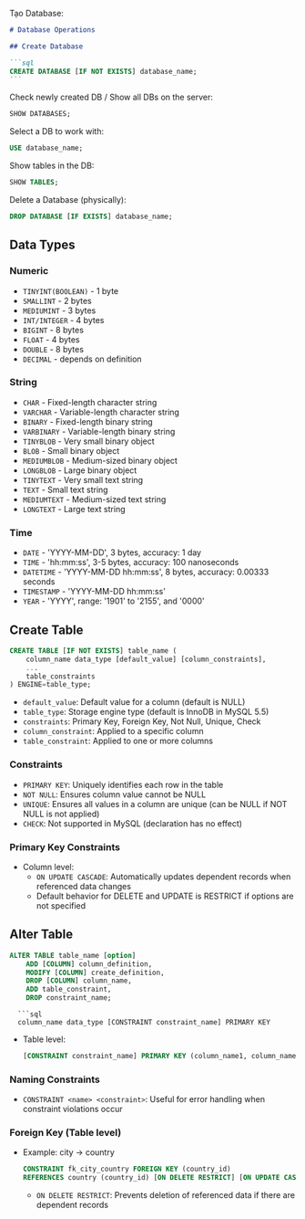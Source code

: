 Tạo Database:

````markdown
# Database Operations

## Create Database

```sql
CREATE DATABASE [IF NOT EXISTS] database_name;
```
````

Check newly created DB / Show all DBs on the server:

```sql
SHOW DATABASES;
```

Select a DB to work with:

```sql
USE database_name;
```

Show tables in the DB:

```sql
SHOW TABLES;
```

Delete a Database (physically):

```sql
DROP DATABASE [IF EXISTS] database_name;
```

## Data Types

### Numeric

- `TINYINT(BOOLEAN)` - 1 byte
- `SMALLINT` - 2 bytes
- `MEDIUMINT` - 3 bytes
- `INT/INTEGER` - 4 bytes
- `BIGINT` - 8 bytes
- `FLOAT` - 4 bytes
- `DOUBLE` - 8 bytes
- `DECIMAL` - depends on definition

### String

- `CHAR` - Fixed-length character string
- `VARCHAR` - Variable-length character string
- `BINARY` - Fixed-length binary string
- `VARBINARY` - Variable-length binary string
- `TINYBLOB` - Very small binary object
- `BLOB` - Small binary object
- `MEDIUMBLOB` - Medium-sized binary object
- `LONGBLOB` - Large binary object
- `TINYTEXT` - Very small text string
- `TEXT` - Small text string
- `MEDIUMTEXT` - Medium-sized text string
- `LONGTEXT` - Large text string

### Time

- `DATE` - 'YYYY-MM-DD', 3 bytes, accuracy: 1 day
- `TIME` - 'hh:mm:ss', 3-5 bytes, accuracy: 100 nanoseconds
- `DATETIME` - 'YYYY-MM-DD hh:mm:ss', 8 bytes, accuracy: 0.00333 seconds
- `TIMESTAMP` - 'YYYY-MM-DD hh:mm:ss'
- `YEAR` - 'YYYY', range: '1901' to '2155', and '0000'

## Create Table

```sql
CREATE TABLE [IF NOT EXISTS] table_name (
    column_name data_type [default_value] [column_constraints],
    ...
    table_constraints
) ENGINE=table_type;
```

- `default_value`: Default value for a column (default is NULL)
- `table_type`: Storage engine type (default is InnoDB in MySQL 5.5)
- `constraints`: Primary Key, Foreign Key, Not Null, Unique, Check
- `column_constraint`: Applied to a specific column
- `table_constraint`: Applied to one or more columns

### Constraints

- `PRIMARY KEY`: Uniquely identifies each row in the table
- `NOT NULL`: Ensures column value cannot be NULL
- `UNIQUE`: Ensures all values in a column are unique (can be NULL if NOT NULL is not applied)
- `CHECK`: Not supported in MySQL (declaration has no effect)

### Primary Key Constraints

- Column level:
  - `ON UPDATE CASCADE`: Automatically updates dependent records when referenced data changes
  - Default behavior for DELETE and UPDATE is RESTRICT if options are not specified

## Alter Table

```sql
ALTER TABLE table_name [option]
    ADD [COLUMN] column_definition,
    MODIFY [COLUMN] create_definition,
    DROP [COLUMN] column_name,
    ADD table_constraint,
    DROP constraint_name;
```

````
  ```sql
  column_name data_type [CONSTRAINT constraint_name] PRIMARY KEY
````

- Table level:
  ```sql
  [CONSTRAINT constraint_name] PRIMARY KEY (column_name1, column_name2, ...)
  ```

### Naming Constraints

- `CONSTRAINT <name> <constraint>`: Useful for error handling when constraint violations occur

### Foreign Key (Table level)

- Example: city -> country
  ```sql
  CONSTRAINT fk_city_country FOREIGN KEY (country_id)
  REFERENCES country (country_id) [ON DELETE RESTRICT] [ON UPDATE CASCADE]
  ```
  - `ON DELETE RESTRICT`: Prevents deletion of referenced data if there are dependent records
